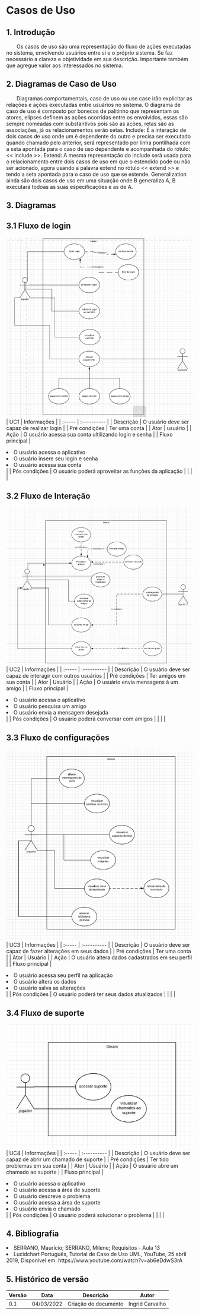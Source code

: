 # __Casos de Uso__

## 1. Introdução

&emsp;&emsp;Os casos de uso são uma representação do fluxo de ações executadas no sistema, envolvendo usuários entre si e o próprio sistema. Se faz necessário a clareza e objetividade em sua descrição. Importante também que agregue valor aos interessados no sistema.

## 2. Diagramas de Caso de Uso
&emsp;&emsp;Diagramas comportamentais, caso de uso ou use case irão explicitar as relações e ações executadas entre usuários no sistema. O diagrama de caso de uso é composto por bonecos de palitinho que representam os atores, elipses definem as ações ocorridas entre os envolvidos, essas são sempre nomeadas com substantivos pois são as ações, retas são as associações, já os relacionamentos serão setas. Include: É a interação de dois casos de uso onde um é dependente do outro e precisa ser executado quando chamado pelo anterior, será representado por linha pontilhada com a seta apontada para o caso de uso dependente e acompanhada do rótulo: << include >>. Extend: A mesma representação do include será usada para o relacionamento entre dois casos de uso em que o estendido pode ou não ser acionado, agora usando a palavra extend no rótulo << extend >> e tendo a seta apontada para o caso de uso que se estende. Generalization ainda são dois casos de uso em uma situação onde B generaliza A, B executará todoas as suas especificações e as de A. 

## 3. Diagramas

## 3.1 Fluxo de login
![drawing](../assets/modelagem/diagrama_login.jpeg) 
| UC1                   | Informações |
| :-----                | :---------- |
| Descrição             |  O usuário deve ser capaz de realizar login           |
| Pré condições         | Ter uma conta            |
| Ator                  |    usuário         |
| Ação                  |    O usuário acessa sua conta ultilizando login e senha         |
| Fluxo principal       |     <li> O usuário acessa o aplicativo </li>  <li> O usuário insere seu login e senha  <li> O usuário acessa sua conta </li>        |
| Pós condições         |   O usuário poderá aproveitar as funções da aplicação         |
|                       |             |
## 3.2 Fluxo de Interação
![drawing](../assets/modelagem/diagrama_interação.jpeg) 
| UC2                   | Informações |
| :-----                | :---------- |
| Descrição             |  O usuário deve ser capaz de interagir com outros usuários           |
| Pré condições         |   Ter amigos em sua conta          |
| Ator                  |    Usuário         |
| Ação                  |    O usuário envia mensagens à um amigo        |
| Fluxo principal       |     <li> O usuário acessa o aplicativo </li>  <li> O usuário pesquisa um amigo  <li> O usuário envia a mensagem desejada </li>        |
| Pós condições         |   O usuário poderá conversar com amigos           |
|                       |             |
## 3.3 Fluxo de configurações
![drawing](../assets/modelagem/diagrama_configurações.jpeg) 
| UC3                   | Informações |
| :-----                | :---------- |
| Descrição             |  O usuário deve ser capaz de fazer alterações em seus dados |
| Pré condições         |   Ter uma conta         |
| Ator                  |    Usuário         |
| Ação                  |    O usuário altera dados cadastrados em seu perfil       |
| Fluxo principal       |     <li> O usuário acessa seu perfil na aplicação </li>  <li> O usuário altera os dados  <li> O usuário salva as alterações </li>        |
| Pós condições         |   O usuário poderá ter seus dados atualizados           |
|                       |             |
## 3.4 Fluxo de suporte
![drawing](../assets/modelagem/diagrama_suporte.jpeg) 
| UC4                   | Informações |
| :-----                | :---------- |
| Descrição             |  O usuário deve ser capaz de abrir um chamado de suporte          |
| Pré condições         |   Ter tido problemas em sua conta         |
| Ator                  |    Usuário         |
| Ação                  |    O usuário abre um chamado ao suporte       |
| Fluxo principal       |     <li> O usuário acessa o aplicativo </li>  <li> O usuário acessa a área de suporte  <li> O usuário descreve o problema </li>  <li> O usuário acessa a área de suporte  <li> O usuário envia o chamado </li>      |
| Pós condições         |   O usuário poderá solucionar o problema           |
|                       |             |

## 4. Bibliografia

<li>SERRANO, Maurício; SERRANO, Milene; Requisitos - Aula 13</li>
<li>Lucidchart Português, Tutorial de Caso de Uso UML, YouTube, 25 abril 2019, Disponível em: https://www.youtube.com/watch?v=ab6eDdwS3rA</li>

## 5. Histórico de versão

| Versão | Data       | Descrição                                           | Autor           |
| ------ | ---------- | --------------------------------------------------- | ------------    |
| 0.1    | 04/03/2022 | Criação do documento                                | Ingrid Carvalho |
